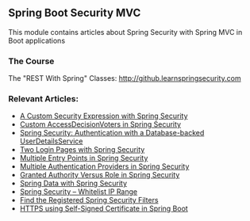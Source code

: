 ## Spring Boot Security MVC

This module contains articles about Spring Security with Spring MVC in Boot applications

### The Course
The "REST With Spring" Classes: http://github.learnspringsecurity.com

### Relevant Articles:
- [A Custom Security Expression with Spring Security](http://www.baeldung.com/spring-security-create-new-custom-security-expression)
- [Custom AccessDecisionVoters in Spring Security](http://www.baeldung.com/spring-security-custom-voter)
- [Spring Security: Authentication with a Database-backed UserDetailsService](http://www.baeldung.com/spring-security-authentication-with-a-database)
- [Two Login Pages with Spring Security](http://www.baeldung.com/spring-security-two-login-pages)
- [Multiple Entry Points in Spring Security](http://www.baeldung.com/spring-security-multiple-entry-points)
- [Multiple Authentication Providers in Spring Security](http://www.baeldung.com/spring-security-multiple-auth-providers)
- [Granted Authority Versus Role in Spring Security](http://www.baeldung.com/spring-security-granted-authority-vs-role)
- [Spring Data with Spring Security](https://www.baeldung.com/spring-data-security)
- [Spring Security – Whitelist IP Range](https://www.baeldung.com/spring-security-whitelist-ip-range)
- [Find the Registered Spring Security Filters](https://www.baeldung.com/spring-security-registered-filters)
- [HTTPS using Self-Signed Certificate in Spring Boot](https://www.baeldung.com/spring-boot-https-self-signed-certificate)
